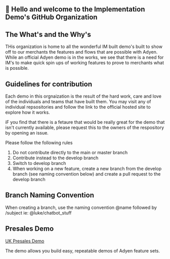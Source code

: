 ## 👋 Hello and welcome to the Implementation Demo's GitHub Organization

## The What's and the Why's

THis organization is home to all the wonderful IM built demo's built to show off to our merchants the features and flows that are possible with Adyen. While an official Adyen demo is in the works, we see that there is a need for IM's to make quick spin ups of working features to prove to merchants what is possible.

## Guidelines for contribution

Each demo in this orgnaization is the result of the hard work, care and love of the individuals and teams that have built them. 
You may visit any of individual repsositories and follow the link to the official hosted site to explore how it works.

iF you find that there is a fetaure that would be really great for the demo that isn't currently available, please request this to the owners of the respository by opening an issue.

Please follow the following rules

1. Do not contribute directly to the main or master branch
2. Contribute instead to the develop branch
3. Switch to develop branch
4. When working on a new feature, create a new branch from the develop branch (see naming convention below) and create a pull request to the develop branch

## Branch Naming Convention
When creating a branch, use the naming convention @name followed by /subject ie: @luke/chatbot_stuff

## Presales Demo 

[UK Presales Demo](https://github.com/Implementation-Presales-Demos/uk-presales)

The demo allows you build easy, repeatable demos of Adyen feature sets.





